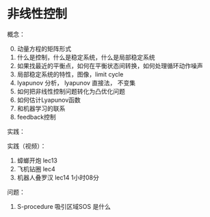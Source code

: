 # 非线性控制

概念：

0. 动量方程的矩阵形式
1. 什么是控制，什么是稳定系统，什么是局部稳定系统
2. 如果找最近的平衡点，如何在平衡状态间转换，如何处理循环动作噪声
3. 局部稳定系统的特性，图像，limit cycle 
4. lyapunov 分析， lyapunov 直接法， 不变集
5. 如何把非线性控制问题转化为凸优化问题
6. 如何估计Lyapunov函数
7. 和机器学习的联系
7. feedback控制

实践：

实践（视频）：
1. 蟑螂开炮 lec13
2. 飞机钻圈 lec4
3. 机器人叠罗汉 lec14 1小时08分

问题：
1. S-procedure 吸引区域SOS 是什么
